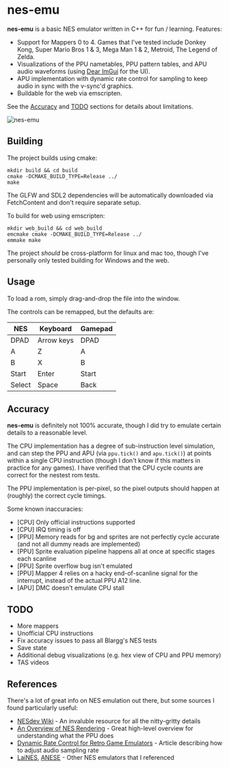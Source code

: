 
# nes-emu

**nes-emu** is a basic NES emulator written in C++ for fun / learning. Features:

- Support for Mappers 0 to 4. Games that I've tested include Donkey Kong, Super Mario Bros 1 & 3, Mega Man 1 & 2, Metroid, The Legend of Zelda.
- Visualizations of the PPU nametables, PPU pattern tables, and APU audio waveforms (using [Dear ImGui](https://github.com/ocornut/imgui) for the UI).
- APU implementation with dynamic rate control for sampling to keep audio in sync with the v-sync'd graphics.
- Buildable for the web via emscripten.

See the [Accuracy](#accuracy) and [TODO](#todo) sections for details about limitations.

![nes-emu](https://user-images.githubusercontent.com/2881968/204781437-3d91b014-ea14-4aaa-a1a9-3b599d956190.png)

## Building

The project builds using cmake:
```
mkdir build && cd build
cmake -DCMAKE_BUILD_TYPE=Release ../ 
make
```
The GLFW and SDL2 dependencies will be automatically downloaded via FetchContent and don't require separate setup. 

To build for web using emscripten:
```
mkdir web_build && cd web_build
emcmake cmake -DCMAKE_BUILD_TYPE=Release ../
emmake make
```
The project *should* be cross-platform for linux and mac too, though I've personally only tested building for Windows and the web.

## Usage

To load a rom, simply drag-and-drop the file into the window.

The controls can be remapped, but the defaults are:

| NES         | Keyboard    | Gamepad     |
| ----------- | ----------- | ----------- |
| DPAD        | Arrow keys  | DPAD        |
| A           | Z           | A           |
| B           | X           | B           |
| Start       | Enter       | Start       |
| Select      | Space       | Back        |

## Accuracy

**nes-emu** is definitely not 100% accurate, though I did try to emulate certain details to a reasonable level.

The CPU implementation has a degree of sub-instruction level simulation, and can step the PPU and APU (via `ppu.tick()` and `apu.tick()`) 
at points within a single CPU instruction (though I don't know if this matters in practice for any games).
I have verified that the CPU cycle counts are correct for the nestest rom tests.

The PPU implementation is per-pixel, so the pixel outputs should happen at (roughly) the correct cycle timings.

Some known inaccuracies:
- [CPU] Only official instructions supported
- [CPU] IRQ timing is off
- [PPU] Memory reads for bg and sprites are not perfectly cycle accurate (and not all dummy reads are implemented)
- [PPU] Sprite evaluation pipeline happens all at once at specific stages each scanline
- [PPU] Sprite overflow bug isn't emulated
- [PPU] Mapper 4 relies on a hacky end-of-scanline signal for the interrupt, instead of the actual PPU A12 line.
- [APU] DMC doesn't emulate CPU stall

## TODO
- More mappers
- Unofficial CPU instructions
- Fix accuracy issues to pass all Blargg's NES tests
- Save state
- Additional debug visualizations (e.g. hex view of CPU and PPU memory)
- TAS videos 

## References

There's a lot of great info on NES emulation out there, but some sources I found particularly useful:

- [NESdev Wiki](https://www.nesdev.org/wiki/Nesdev_Wiki) - An invaluble resource for all the nitty-gritty details
- [An Overview of NES Rendering](https://austinmorlan.com/posts/nes_rendering_overview/) - Great high-level overview for understanding what the PPU does
- [Dynamic Rate Control for Retro Game Emulators](https://docs.libretro.com/guides/ratecontrol.pdf) - Article describing how to adjust audio sampling rate
- [LaiNES](https://github.com/AndreaOrru/LaiNES), [ANESE](https://github.com/daniel5151/ANESE) - Other NES emulators that I referenced
